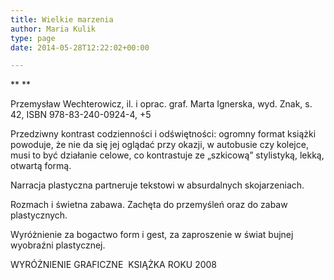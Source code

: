 ```yaml
---
title: Wielkie marzenia
author: Maria Kulik
type: page
date: 2014-05-28T12:22:02+00:00

---
```

** **

Przemysław Wechterowicz, il. i oprac. graf. Marta Ignerska, wyd. Znak, s. 42, ISBN 978-83-240-0924-4, +5

Przedziwny kontrast codzienności i odświętności: ogromny format książki powoduje, że nie da się jej oglądać przy okazji, w autobusie czy kolejce, musi to być działanie celowe, co kontrastuje ze „szkicową” stylistyką, lekką, otwartą formą.

Narracja plastyczna partneruje tekstowi w absurdalnych skojarzeniach.

Rozmach i świetna zabawa. Zachęta do przemyśleń oraz do zabaw plastycznych.

Wyróżnienie za bogactwo form i gest, za zaproszenie w świat bujnej wyobraźni plastycznej.

WYRÓŻNIENIE GRAFICZNE  KSIĄŻKA ROKU 2008

&nbsp;